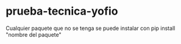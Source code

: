 # prueba-tecnica-yofio
Cualquier paquete que no se tenga se puede instalar con pip install "nombre del paquete"
